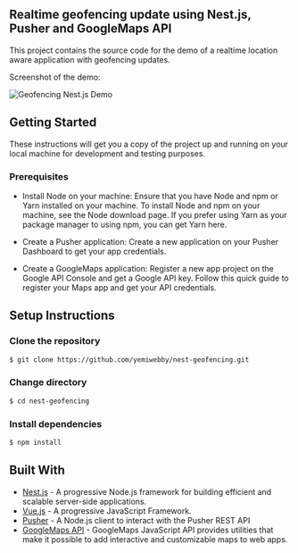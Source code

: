 ## Realtime geofencing update using Nest.js, Pusher and GoogleMaps API

This project contains the source code for the demo of a realtime location aware application with geofencing updates.

Screenshot of the demo:

![Geofencing Nest.js Demo](https://user-images.githubusercontent.com/19610753/40195978-0ac3c2f6-5a07-11e8-97ad-cebca2e882d5.png)



## Getting Started


These instructions will get you a copy of the project up and running on your local machine for development and testing purposes.

### Prerequisites
* Install Node on your machine: Ensure that you have Node and npm or Yarn installed on your machine. To install Node and npm on your machine, see the Node download page. If you prefer using Yarn as your package manager to using npm, you can get Yarn here.

* Create a Pusher application: Create a new application on your Pusher Dashboard to get your app credentials.

* Create a GoogleMaps application: Register a new app project on the Google API Console and get a Google API key. Follow this quick guide to register your Maps app and get your API credentials.

## Setup Instructions

### Clone the repository
```bash
$ git clone https://github.com/yemiwebby/nest-geofencing.git
```

### Change directory
```bash
$ cd nest-geofencing
```

### Install dependencies
```bash
$ npm install
```

## Built With

* [Nest.js](https://nestjs.com/) - A progressive Node.js framework for building efficient and scalable server-side applications.
* [Vue.js](https://vuejs.org/) - A progressive JavaScript Framework.
* [Pusher](https://pusher.com/) - A Node.js client to interact with the Pusher REST API
* [GoogleMaps API](https://developers.google.com/maps/documentation/) - GoogleMaps JavaScript API provides utilities that make it possible to add interactive and customizable maps to web apps.